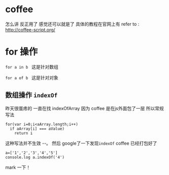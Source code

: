 # coffee
怎么讲 反正用了 感觉还可以就是了
具体的教程在官网上有
refer to : http://coffee-script.org/

# for 操作

  `for a in b `  这是针对数组
  
  `for a of b ` 这是针对对象

## 数组操作 `indexOf`
  昨天很蛋疼的 一直在找 indexOfArray 
  因为 coffee 是在js外面包了一层 所以常规写法
  ```
  for(var i=0;i<aArray.length;i++)
    if aArray[i] === aValue)
      return i
  ```
  这种写法并不生效 --。
  然后 google了一下发现`indexOf` coffee 已经打包好了
  ```
  a=['1','2','3','4','5']
  console.log a.indexOf('4')
  ```
  mark 一下！
